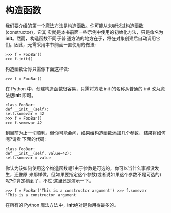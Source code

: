 # 构造函数

我们要介绍的第一个魔法方法是构造函数。你可能从未听说过构造函数(constructor)，它其 实就是本书前面一些示例中使用的初始化方法，只是命名为**init**。然而，构造函数不同于普 通方法的地方在于，将在对象创建后自动调用它们。因此，无需采用本书前面一直使用的做法:

```python3
>>> f = FooBar()
>>> f.init()
```

构造函数让你只需像下面这样做:

```python3
>>> f = FooBar()
```

在 Python 中，创建构造函数很容易，只需将方法 init 的名称从普通的 init 改为魔法版**init** 即可。

```python3
class FooBar:
def __init__(self):
self.somevar = 42
>>> f = FooBar()
>>> f.somevar 42
```

到目前为止一切顺利。但你可能会问，如果给构造函数添加几个参数，结果将如何呢?请看 下面的代码:

```python3
class FooBar:
def __init__(self, value=42):
self.somevar = value
```

你认为该如何使用这个构造函数呢?由于参数是可选的，你可以当什么事都没发生，还像原 来那样做。但如果要指定这个参数(或者说如果这个参数不是可选的)呢?你肯定猜到了，不过 这里还是演示一下。

```python3
>>> f = FooBar('This is a constructor argument') >>> f.somevar
'This is a constructor argument'
```

在所有的 Python 魔法方法中，**init**绝对是你用得最多的。

<script>
function run(target) {
    if (window.runner == undefined) {
        alert('在APP版本中才可以运行')
        return
    }

    if (target.innerHTML == '收起') {
        target.innerHTML = '运行'
        target.parentElement.getElementsByTagName('pre').item(0).style.display = 'none'
    } else {
        target.innerHTML = '收起'
        code = target.parentElement.parentElement.getElementsByTagName('code').item(0).innerText
        result = window.runner(code,'python')
        target.parentElement.getElementsByTagName('code').item(0).innerHTML = result
        target.parentElement.getElementsByTagName('pre').item(0).style.display = 'block'
    }
}
</script>
